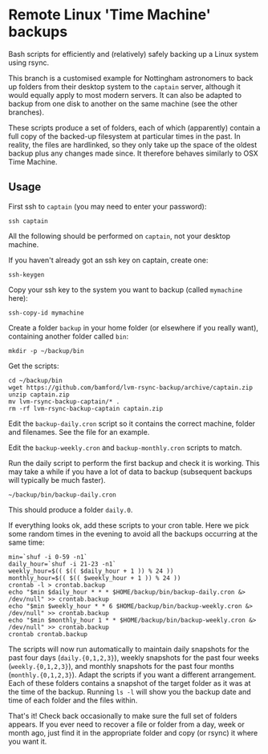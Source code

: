 Remote Linux 'Time Machine' backups
===================================

Bash scripts for efficiently and (relatively) safely backing up a
Linux system using rsync.

This branch is a customised example for Nottingham astronomers to back
up folders from their desktop system to the `captain` server, although
it would equally apply to most modern servers.  It can also be adapted to
backup from one disk to another on the same machine (see the other branches).

These scripts produce a set of folders, each of which (apparently)
contain a full copy of the backed-up filesystem at particular times
in the past.  In reality, the files are hardlinked, so they only take
up the space of the oldest backup plus any changes made since.  It
therefore behaves similarly to OSX Time Machine.


Usage
-----

First ssh to `captain` (you may need to enter your password):

    ssh captain

All the following should be performed on `captain`, not your desktop machine.

If you haven't already got an ssh key on captain, create one:

    ssh-keygen

Copy your ssh key to the system you want to backup (called `mymachine` here):

    ssh-copy-id mymachine

Create a folder `backup` in your home folder (or elsewhere if you really want), containing another folder called `bin`:

    mkdir -p ~/backup/bin

Get the scripts:

    cd ~/backup/bin
    wget https://github.com/bamford/lvm-rsync-backup/archive/captain.zip
    unzip captain.zip
    mv lvm-rsync-backup-captain/* .
    rm -rf lvm-rsync-backup-captain captain.zip

Edit the `backup-daily.cron` script so it contains the correct machine, folder and filenames.  See the file for an example.

Edit the `backup-weekly.cron` and `backup-monthly.cron` scripts to match.

Run the daily script to perform the first backup and check it is working.  This may take a while if you have a lot of data to backup (subsequent backups will typically be much faster).

    ~/backup/bin/backup-daily.cron

This should produce a folder `daily.0`.

If everything looks ok, add these scripts to your cron table.  Here we pick some random times in the evening to avoid all the backups occurring at the same time:

    min=`shuf -i 0-59 -n1`
    daily_hour=`shuf -i 21-23 -n1`
    weekly_hour=$(( $(( $daily_hour + 1 )) % 24 ))
    monthly_hour=$(( $(( $weekly_hour + 1 )) % 24 ))
    crontab -l > crontab.backup
    echo "$min $daily_hour * * * $HOME/backup/bin/backup-daily.cron &> /dev/null" >> crontab.backup
    echo "$min $weekly_hour * * 6 $HOME/backup/bin/backup-weekly.cron &> /dev/null" >> crontab.backup
    echo "$min $monthly_hour 1 * * $HOME/backup/bin/backup-weekly.cron &> /dev/null" >> crontab.backup
    crontab crontab.backup

The scripts will now run automatically to maintain daily snapshots for
the past four days (`daily.{0,1,2,3}`), weekly snapshots for the past
four weeks (`weekly.{0,1,2,3}`), and monthly snapshots for the past
four months (`monthly.{0,1,2,3}`). Adapt the scripts if you want a
different arrangement. Each of these folders contains a snapshot of
the target folder as it was at the time of the backup. Running `ls -l`
will show you the backup date and time of each folder and the files
within.

That's it!  Check back occasionally to make sure the full set of
folders appears.  If you ever need to recover a file or folder from a
day, week or month ago, just find it in the appropriate folder and
copy (or rsync) it where you want it.